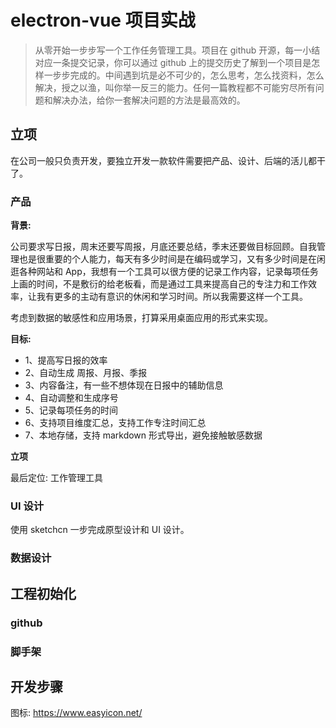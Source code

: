 # electron-vue 项目实战

> 从零开始一步步写一个工作任务管理工具。项目在 github 开源，每一小结对应一条提交记录，你可以通过 github 上的提交历史了解到一个项目是怎样一步步完成的。中间遇到坑是必不可少的，怎么思考，怎么找资料，怎么解决，授之以渔，叫你举一反三的能力。任何一篇教程都不可能穷尽所有问题和解决办法，给你一套解决问题的方法是最高效的。

## 立项

在公司一般只负责开发，要独立开发一款软件需要把产品、设计、后端的活儿都干了。

### 产品

**背景:** 

公司要求写日报，周末还要写周报，月底还要总结，季末还要做目标回顾。自我管理也是很重要的个人能力，每天有多少时间是在编码或学习，又有多少时间是在闲逛各种网站和 App，我想有一个工具可以很方便的记录工作内容，记录每项任务上画的时间，不是敷衍的给老板看，而是通过工具来提高自己的专注力和工作效率，让我有更多的主动有意识的休闲和学习时间。所以我需要这样一个工具。

考虑到数据的敏感性和应用场景，打算采用桌面应用的形式来实现。

**目标:**

- 1、提高写日报的效率
- 2、自动生成 周报、月报、季报
- 3、内容备注，有一些不想体现在日报中的辅助信息
- 4、自动调整和生成序号
- 5、记录每项任务的时间
- 6、支持项目维度汇总，支持工作专注时间汇总
- 7、本地存储，支持 markdown 形式导出，避免接触敏感数据

**立项**

最后定位: 工作管理工具

### UI 设计

使用 sketchcn 一步完成原型设计和 UI 设计。

### 数据设计

## 工程初始化

### github

### 脚手架

## 开发步骤

图标: https://www.easyicon.net/
